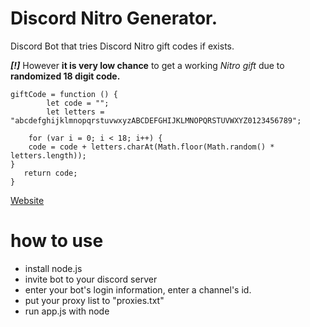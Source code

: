 
# Discord Nitro Generator.
Discord Bot that tries Discord Nitro gift codes if exists. 

***[!]*** However **it is very low chance** to get a working *Nitro gift* due to **randomized 18 digit code.**

    giftCode = function () {
		    let code = "";
		    let letters =	"abcdefghijklmnopqrstuvwxyzABCDEFGHIJKLMNOPQRSTUVWXYZ0123456789";
    
	    for (var i = 0; i < 18; i++) {
	    code = code + letters.charAt(Math.floor(Math.random() * letters.length));
    }
       return code;
    }

[Website](https://www.theculturemedium.com)
# how to use
- install node.js
- invite bot to your discord server
- enter your bot's login information, enter a channel's id.
- put your proxy list to "proxies.txt"
- run app.js with node

